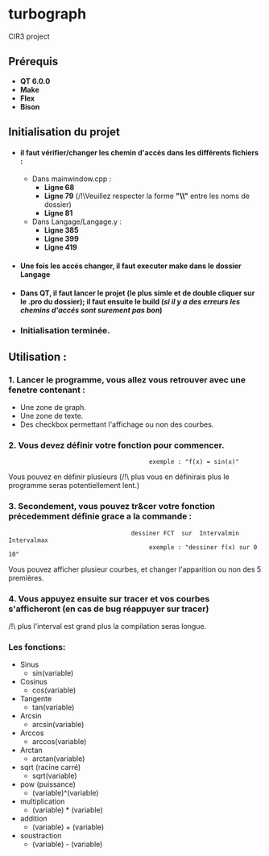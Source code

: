 # turbograph
CIR3 project

## Prérequis
* __QT 6.0.0__
* __Make__
* __Flex__
* __Bison__

## Initialisation du projet

* #### il faut vérifier/changer les chemin d'accés dans les différents fichiers :
  * Dans mainwindow.cpp :
    *  __Ligne 68__
    *  __Ligne 79__ (/!\Veuillez respecter la forme __"\\\\"__ entre les noms de dossier)
    *  __Ligne 81__
  * Dans Langage/Langage.y : 
    *  __Ligne 385__
    *  __Ligne 399__
    *  __Ligne 419__
 * #### Une fois les accés changer, il faut executer make dans le dossier Langage
 * #### Dans __QT__, il faut lancer le projet (le plus simle et de double cliquer sur le .pro du dossier); il faut ensuite le build (*si il y a des erreurs les chemins d'accés sont surement pas bon*)
 * ### Initialisation terminée. 

## Utilisation :

### 1. Lancer le programme, vous allez vous retrouver avec une fenetre  contenant :   

  * Une zone de graph.  
  * Une zone de texte.  
  * Des checkbox permettant l'affichage ou non des courbes.  

### 2. Vous devez définir votre fonction pour commencer.  
                                           exemple : "f(x) = sin(x)"  
Vous pouvez en définir plusieurs (/!\ plus vous en définirais plus le programme seras potentiellement lent.)  
     
### 3. Secondement, vous pouvez tr&cer votre fonction précedemment définie grace a la commande :   
                                      dessiner FCT  sur  Intervalmin   Intervalmax  
                                           exemple : "dessiner f(x) sur 0 10"   
Vous pouvez afficher plusieur courbes, et changer l'apparition ou non des 5 premières.  
### 4. Vous appuyez ensuite sur tracer et vos courbes s'afficheront (en cas de bug réappuyer sur tracer)  

/!\ plus l'interval est grand plus la compilation seras longue.  


### Les fonctions:  
* Sinus
  * sin(variable)
* Cosinus
  * cos(variable)
* Tangente
  * tan(variable) 
* Arcsin
  * arcsin(variable) 
* Arccos
  * arccos(variable)
* Arctan
  * arctan(variable)
* sqrt (racine carré)
  * sqrt(variable)
* pow (puissance)
  * (variable)^(variable)
* multiplication
  * (variable) * (variable)
* addition
  * (variable) + (variable)
* soustraction
  * (variable) - (variable)
